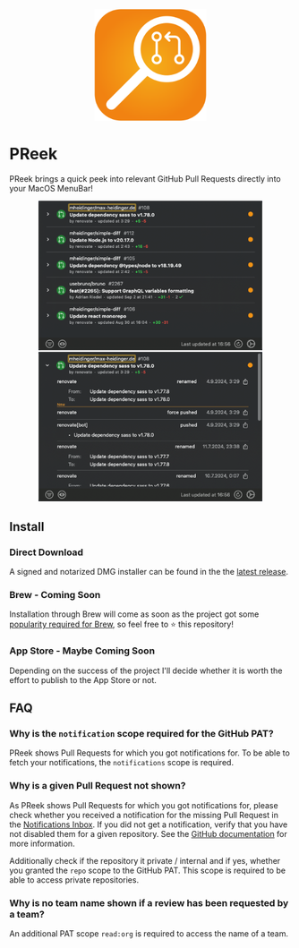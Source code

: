 <p align="center">
 <img alt="PReek Logo" width="200" height="200" margin-right="100%" src="https://github.com/mheidinger/PReek/blob/main/icons/logo.png?raw=true">
</p>

# PReek

PReek brings a quick peek into relevant GitHub Pull Requests directly into your MacOS MenuBar!

<p align="center">
 <img alt="Screenshot of PReek" width="400" src="img/screenshot-1.png">
 <img alt="Screenshot of PReek" width="400" src="img/screenshot-2.png">
</p>

## Install

### Direct Download

A signed and notarized DMG installer can be found in the the [latest release](https://github.com/mheidinger/PReek/releases/latest).

### Brew - Coming Soon

Installation through Brew will come as soon as the project got some [popularity required for Brew](https://docs.brew.sh/Acceptable-Casks#rejected-casks), so feel free to ⭐ this repository!

### App Store - Maybe Coming Soon

Depending on the success of the project I'll decide whether it is worth the effort to publish to the App Store or not.

## FAQ

### Why is the `notification` scope required for the GitHub PAT?

PReek shows Pull Requests for which you got notifications for.
To be able to fetch your notifications, the `notifications` scope is required.

### Why is a given Pull Request not shown?

As PReek shows Pull Requests for which you got notifications for, please check whether you received a notification for the missing Pull Request in the [Notifications Inbox](https://github.com/notifications).
If you did not get a notification, verify that you have not disabled them for a given repository.
See the [GitHub documentation](https://docs.github.com/en/account-and-profile/managing-subscriptions-and-notifications-on-github/setting-up-notifications/configuring-notifications) for more information.

Additionally check if the repository it private / internal and if yes, whether you granted the `repo` scope to the GitHub PAT.
This scope is required to be able to access private repositories.

### Why is no team name shown if a review has been requested by a team?

An additional PAT scope `read:org` is required to access the name of a team.
